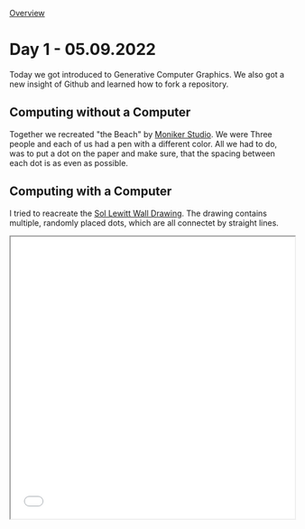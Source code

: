 [Overview](../readme.md)
# **Day 1 - 05.09.2022**
Today we got introduced to Generative Computer Graphics.
We also got a new insight of Github and learned how to fork a repository.  

## Computing without a Computer
Together we recreated "the Beach" by [Moniker Studio](https://conditionaldesign.org/workshops/the-beach/). We were Three people and each of us had a pen with a different color. All we had to do, was to put a dot on the paper and make sure, that the spacing between each dot is as even as possible.

  
## Computing with a Computer
I tried to reacreate the [Sol Lewitt Wall Drawing](https://jessicacarnegie.com/sol-lewitt-wall-drawing-118). The drawing contains multiple, randomly placed dots, which are all connectet by straight lines.

<iframe src="/day01/01/index.html" width="100%" height="500px"></iframe>


